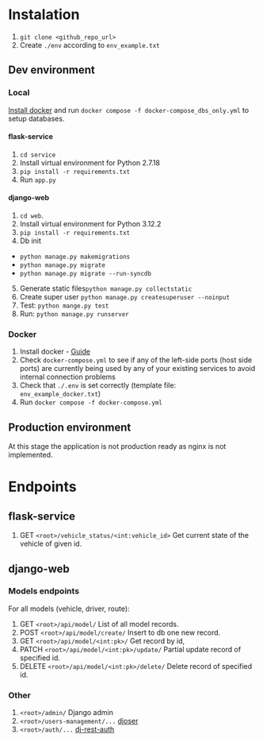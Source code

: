 # Instalation

1. `git clone <github_repo_url>`
2. Create `./env` according to `env_example.txt`

## Dev environment
### Local
[Install docker](https://docs.docker.com/desktop/install/windows-install/) and run `docker compose -f docker-compose_dbs_only.yml` to setup databases.
#### flask-service
1. `cd service`
2. Install virtual environment for Python 2.7.18
3. `pip install -r requirements.txt`
4. Run `app.py`

#### django-web
1. `cd web`.
2. Install virtual environment for Python 3.12.2
3. `pip install -r requirements.txt`
4. Db init
- `python manage.py makemigrations`
- `python manage.py migrate`
- `python manage.py migrate --run-syncdb`
5. Generate static files`python manage.py collectstatic`
6. Create super user `python manage.py createsuperuser --noinput`
7. Test: `python mange.py test`
8. Run: `python manage.py runserver`

### Docker
1. Install docker - [Guide](https://docs.docker.com/desktop/install/windows-install/)
2. Check `docker-compose.yml` to see if any of the left-side ports (host side ports) are currently being used by any of your existing services to avoid internal connection problems
3. Check that `./.env` is set correctly (template file: `env_example_docker.txt`)
4. Run `docker compose -f docker-compose.yml`

## Production environment
At this stage the application is not production ready as nginx is not implemented.

# Endpoints
## flask-service
1. GET `<root>/vehicle_status/<int:vehicle_id>`
Get current state of the vehicle of given id.

## django-web
### Models endpoints
For all models (vehicle, driver, route):
1. GET `<root>/api/model/`
List of all model records.
2. POST `<root>/api/model/create/`
Insert to db one new record.
3. GET `<root>/api/model/<int:pk>/`
Get record by id,
4. PATCH `<root>/api/model/<int:pk>/update/`
Partial update record of specified id.
5. DELETE `<root>/api/model/<int:pk>/delete/`
Delete record of specified id.

### Other
1. `<root>/admin/`
Django admin
2. `<root>/users-management/...`
[djoser](https://djoser.readthedocs.io/en/latest/base_endpoints.html)
3. `<root>/auth/...`
[dj-rest-auth](https://dj-rest-auth.readthedocs.io/en/latest/api_endpoints.html#basic)
